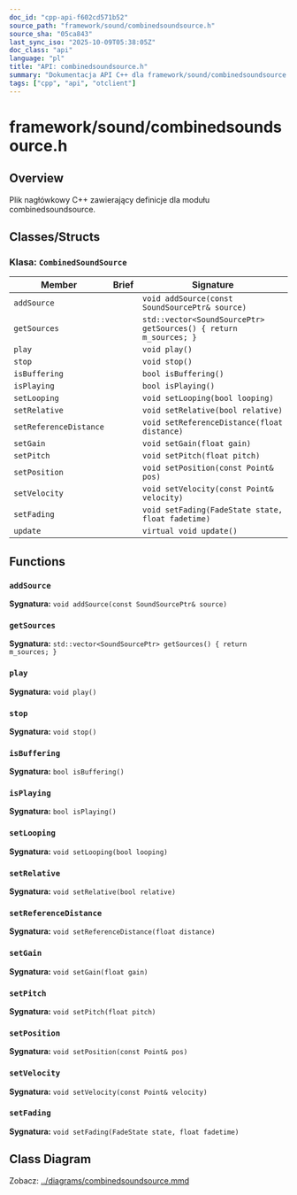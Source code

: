 ```yaml
---
doc_id: "cpp-api-f602cd571b52"
source_path: "framework/sound/combinedsoundsource.h"
source_sha: "05ca843"
last_sync_iso: "2025-10-09T05:38:05Z"
doc_class: "api"
language: "pl"
title: "API: combinedsoundsource.h"
summary: "Dokumentacja API C++ dla framework/sound/combinedsoundsource.h"
tags: ["cpp", "api", "otclient"]
---
```


# framework/sound/combinedsoundsource.h

## Overview

Plik nagłówkowy C++ zawierający definicje dla modułu combinedsoundsource.

## Classes/Structs

### Klasa: `CombinedSoundSource`

| Member | Brief | Signature |
|--------|-------|-----------|
| `addSource` |  | `void addSource(const SoundSourcePtr& source)` |
| `getSources` |  | `std::vector<SoundSourcePtr> getSources() { return m_sources; }` |
| `play` |  | `void play()` |
| `stop` |  | `void stop()` |
| `isBuffering` |  | `bool isBuffering()` |
| `isPlaying` |  | `bool isPlaying()` |
| `setLooping` |  | `void setLooping(bool looping)` |
| `setRelative` |  | `void setRelative(bool relative)` |
| `setReferenceDistance` |  | `void setReferenceDistance(float distance)` |
| `setGain` |  | `void setGain(float gain)` |
| `setPitch` |  | `void setPitch(float pitch)` |
| `setPosition` |  | `void setPosition(const Point& pos)` |
| `setVelocity` |  | `void setVelocity(const Point& velocity)` |
| `setFading` |  | `void setFading(FadeState state, float fadetime)` |
| `update` |  | `virtual void update()` |

## Functions

### `addSource`

**Sygnatura:** `void addSource(const SoundSourcePtr& source)`

### `getSources`

**Sygnatura:** `std::vector<SoundSourcePtr> getSources() { return m_sources; }`

### `play`

**Sygnatura:** `void play()`

### `stop`

**Sygnatura:** `void stop()`

### `isBuffering`

**Sygnatura:** `bool isBuffering()`

### `isPlaying`

**Sygnatura:** `bool isPlaying()`

### `setLooping`

**Sygnatura:** `void setLooping(bool looping)`

### `setRelative`

**Sygnatura:** `void setRelative(bool relative)`

### `setReferenceDistance`

**Sygnatura:** `void setReferenceDistance(float distance)`

### `setGain`

**Sygnatura:** `void setGain(float gain)`

### `setPitch`

**Sygnatura:** `void setPitch(float pitch)`

### `setPosition`

**Sygnatura:** `void setPosition(const Point& pos)`

### `setVelocity`

**Sygnatura:** `void setVelocity(const Point& velocity)`

### `setFading`

**Sygnatura:** `void setFading(FadeState state, float fadetime)`

## Class Diagram

Zobacz: [../diagrams/combinedsoundsource.mmd](../diagrams/combinedsoundsource.mmd)
